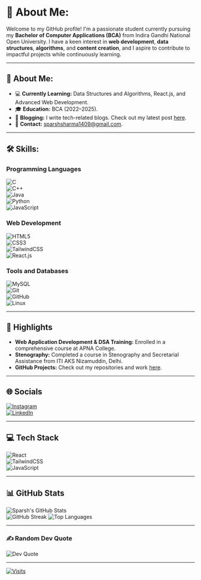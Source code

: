 
# 💫 About Me:  
Welcome to my GitHub profile! I'm a passionate student currently pursuing my **Bachelor of Computer Applications (BCA)** from Indira Gandhi National Open University. I have a keen interest in **web development**, **data structures**, **algorithms**, and **content creation**, and I aspire to contribute to impactful projects while continuously learning.  

---

## 🚀 About Me:  
- 💻 **Currently Learning:** Data Structures and Algorithms, React.js, and Advanced Web Development.  
- 🎓 **Education:** BCA (2022–2025).  
- 📝 **Blogging:** I write tech-related blogs. Check out my latest post [here](#).  
- 📧 **Contact:** sparshsharma1409@gmail.com.  

---

## 🛠️ Skills:  
### Programming Languages  
![C](https://img.shields.io/badge/c-%2300599C.svg?style=for-the-badge&logo=c&logoColor=white)  
![C++](https://img.shields.io/badge/c++-%2300599C.svg?style=for-the-badge&logo=c%2B%2B&logoColor=white)  
![Java](https://img.shields.io/badge/java-%23ED8B00.svg?style=for-the-badge&logo=openjdk&logoColor=white)  
![Python](https://img.shields.io/badge/python-3670A0?style=for-the-badge&logo=python&logoColor=ffdd54)  
![JavaScript](https://img.shields.io/badge/javascript-%23323330.svg?style=for-the-badge&logo=javascript&logoColor=%23F7DF1E)  

### Web Development  
![HTML5](https://img.shields.io/badge/html5-%23E34F26.svg?style=for-the-badge&logo=html5&logoColor=white)  
![CSS3](https://img.shields.io/badge/css3-%231572B6.svg?style=for-the-badge&logo=css3&logoColor=white)  
![TailwindCSS](https://img.shields.io/badge/tailwindcss-%2338B2AC.svg?style=for-the-badge&logo=tailwind-css&logoColor=white)  
![React.js](https://img.shields.io/badge/react-%2320232a.svg?style=for-the-badge&logo=react&logoColor=%2361DAFB)  

### Tools and Databases  
![MySQL](https://img.shields.io/badge/mysql-4479A1.svg?style=for-the-badge&logo=mysql&logoColor=white)  
![Git](https://img.shields.io/badge/git-%23F05033.svg?style=for-the-badge&logo=git&logoColor=white)  
![GitHub](https://img.shields.io/badge/github-%23181717.svg?style=for-the-badge&logo=github&logoColor=white)  
![Linux](https://img.shields.io/badge/Linux-FCC624?style=for-the-badge&logo=linux&logoColor=black)  

---

## 🌟 Highlights  
- **Web Application Development & DSA Training:** Enrolled in a comprehensive course at APNA College.  
- **Stenography:** Completed a course in Stenography and Secretarial Assistance from ITI AKS Nizamuddin, Delhi.  
- **GitHub Projects:** Check out my repositories and work [here](https://github.com/Mrshelby0).  

---

## 🌐 Socials  
[![Instagram](https://img.shields.io/badge/Instagram-%23E4405F.svg?logo=Instagram&logoColor=white)](https://instagram.com/sparsh.comm)  
[![LinkedIn](https://img.shields.io/badge/LinkedIn-%230077B5.svg?logo=linkedin&logoColor=white)](https://www.linkedin.com/in/sparsh-sharma-2805bb291/)  

---

## 💻 Tech Stack  
![React](https://img.shields.io/badge/React-20232A?style=for-the-badge&logo=react&logoColor=61DAFB)  
![TailwindCSS](https://img.shields.io/badge/TailwindCSS-38B2AC?style=for-the-badge&logo=tailwind-css&logoColor=white)  
![JavaScript](https://img.shields.io/badge/javascript-%23323330.svg?style=for-the-badge&logo=javascript&logoColor=%23F7DF1E)  

---

## 📊 GitHub Stats  
![Sparsh's GitHub Stats](https://github-readme-stats.vercel.app/api?username=Mrshelby0&theme=radical&hide_border=false&include_all_commits=true&count_private=true)  
![GitHub Streak](https://github-readme-streak-stats.herokuapp.com/?user=Mrshelby0&theme=radical&hide_border=false)
![Top Languages](https://github-readme-stats.vercel.app/api/top-langs/?username=Mrshelby0&theme=radical&hide_border=false&layout=compact)  

---

### ✍️ Random Dev Quote  
![Dev Quote](https://quotes-github-readme.vercel.app/api?type=horizontal&theme=radical)  

---

[![Visits](https://visitcount.itsvg.in/api?id=Mrshelby0&icon=0&color=0)](https://visitcount.itsvg.in)  

